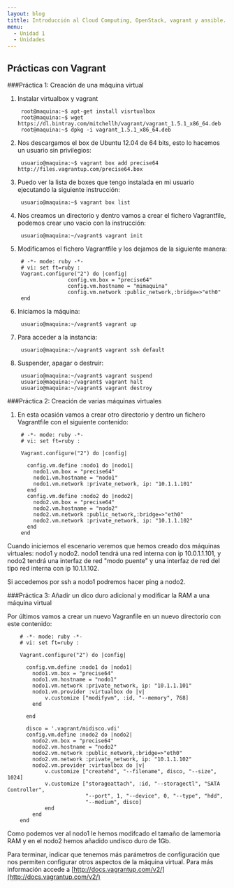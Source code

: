 ```yaml
---
layout: blog
tittle: Introducción al Cloud Computing, OpenStack, vagrant y ansible. 
menu:
  - Unidad 1
  - Unidades
---
```

## Prácticas con Vagrant

###Práctica 1: Creación de una máquina virtual

1) Instalar virtualbox y vagrant

		root@maquina:~$ apt-get install visrtualbox
		root@maquina:~$ wget https://dl.bintray.com/mitchellh/vagrant/vagrant_1.5.1_x86_64.deb
		root@maquina:~$ dpkg -i vagrant_1.5.1_x86_64.deb

2) Nos descargamos el box de Ubuntu 12.04 de 64 bits, esto lo hacemos un usuario sin privilegios:

        usuario@maquina:~$ vagrant box add precise64 http://files.vagrantup.com/precise64.box
        
3) Puedo ver la lista de boxes que tengo instalada en mi usuario ejecutando la siguiente instrucción:

        usuario@maquina:~$ vagrant box list
        
4) Nos creamos un directorio y dentro vamos a crear el fichero Vagrantfile, podemos crear uno vacio con la instrucción:
        
        usuario@maquina:~/vagrant$ vagrant init
        
5) Modificamos el fichero Vagrantfile y los dejamos de la siguiente manera:

        # -*- mode: ruby -*-
        # vi: set ft=ruby :
        Vagrant.configure("2") do |config|
                       config.vm.box = "precise64"
                       config.vm.hostname = "mimaquina"
                       config.vm.network :public_network,:bridge=>"eth0"
        end    
        
6) Iniciamos la máquina:

        usuario@maquina:~/vagrant$ vagrant up
        
7) Para acceder a la instancia:
   	
        usuario@maquina:~/vagrant$ vagrant ssh default
    	      
8) Suspender, apagar o destruir:
    	
        usuario@maquina:~/vagrant$ vagrant suspend
        usuario@maquina:~/vagrant$ vagrant halt
        usuario@maquina:~/vagrant$ vagrant destroy
    	       
     
        
###Práctica 2: Creación de varias máquinas virtuales

1) En esta ocasión vamos a crear otro directorio y dentro un fichero Vagrantfile con el siguiente contenido:

        # -*- mode: ruby -*-
        # vi: set ft=ruby :
        
        Vagrant.configure("2") do |config|
        
          config.vm.define :nodo1 do |nodo1|
            nodo1.vm.box = "precise64"
            nodo1.vm.hostname = "nodo1"
            nodo1.vm.network :private_network, ip: "10.1.1.101"
          end
          config.vm.define :nodo2 do |nodo2|
            nodo2.vm.box = "precise64"
            nodo2.vm.hostname = "nodo2"
            nodo2.vm.network :public_network,:bridge=>"eth0"
            nodo2.vm.network :private_network, ip: "10.1.1.102"
          end
        end

Cuando iniciemos el escenario veremos que hemos creado dos máquinas virtuales: nodo1 y nodo2. 
nodo1 tendrá una red interna con ip 10.0.1.1.101, y nodo2 tendrá una interfaz de red "modo puente" y una interfaz de red del tipo red interna con ip 10.1.1.102.

Si accedemos por ssh a nodo1 podremos hacer ping a nodo2.


###Práctica 3: Añadir un dico duro adicional y modificar la RAM a una máquina virtual

Por últimos vamos a crear un nuevo Vagranfile en un nuevo directorio con este contenido:

        # -*- mode: ruby -*-
        # vi: set ft=ruby :
        
        Vagrant.configure("2") do |config|
        
          config.vm.define :nodo1 do |nodo1|
            nodo1.vm.box = "precise64"
            nodo1.vm.hostname = "nodo1"
            nodo1.vm.network :private_network, ip: "10.1.1.101"
            nodo1.vm.provider :virtualbox do |v|
				v.customize ["modifyvm", :id, "--memory", 768]
			end

          end
          
          disco = '.vagrant/midisco.vdi'
          config.vm.define :nodo2 do |nodo2|
            nodo2.vm.box = "precise64"
            nodo2.vm.hostname = "nodo2"
            nodo2.vm.network :public_network,:bridge=>"eth0"
            nodo2.vm.network :private_network, ip: "10.1.1.102"
            nodo2.vm.provider :virtualbox do |v|
				v.customize ["createhd", "--filename", disco, "--size", 1024]
				v.customize ["storageattach", :id, "--storagectl", "SATA Controller",
                             "--port", 1, "--device", 0, "--type", "hdd",
                             "--medium", disco]
				end
            end
        end

Como podemos ver al nodo1 le hemos modifcado el tamaño de lamemoria RAM y en el nodo2 hemos añadido undisco duro de 1Gb.

Para terminar, indicar que tenemos más parámetros de configuración que nos permiten configurar otros aspectos de la máquina virtual. Para más información accede a [http://docs.vagrantup.com/v2/](http://docs.vagrantup.com/v2/)

